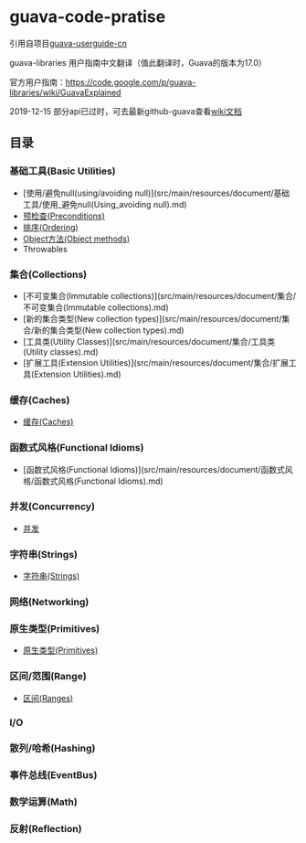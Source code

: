 guava-code-pratise
===========================

引用自项目[guava-userguide-cn](https://github.com/kwf2030/guava-userguide-cn.git)

guava-libraries 用户指南中文翻译（值此翻译时，Guava的版本为17.0）

官方用户指南：https://code.google.com/p/guava-libraries/wiki/GuavaExplained

2019-12-15 部分api已过时，可去最新github-guava查看[wiki文档](https://github.com/google/guava/wiki)

## 目录
### 基础工具(Basic Utilities)
- [使用/避免null(using/avoiding null)](src/main/resources/document/基础工具/使用_避免null(Using_avoiding null).md)
- [预检查(Preconditions)](src/main/resources/document/基础工具/预检查(Preconditions).md)
- [排序(Ordering)](src/main/resources/document/基础工具/排序(Ordering).md)
- [Object方法(Object methods)](src/main/resources/document/基础工具/Object方法(Object_methods).md)
- Throwables

### 集合(Collections)
- [不可变集合(Immutable collections)](src/main/resources/document/集合/不可变集合(Immutable collections).md)
- [新的集合类型(New collection types)](src/main/resources/document/集合/新的集合类型(New collection types).md)
- [工具类(Utility Classes)](src/main/resources/document/集合/工具类(Utility classes).md)
- [扩展工具(Extension Utilities)](src/main/resources/document/集合/扩展工具(Extension Utilities).md)

### 缓存(Caches)
- [缓存(Caches)](src/main/resources/document/缓存/缓存(Caches).md)

### 函数式风格(Functional Idioms)
- [函数式风格(Functional Idioms)](src/main/resources/document/函数式风格/函数式风格(Functional Idioms).md)

### 并发(Concurrency)
-  [并发](src/main/resources/document/并发/ListenableFuture.md)

### 字符串(Strings)
- [字符串(Strings)](src/main/resources/document/字符串/字符串(Strings).md)

### 网络(Networking)


### 原生类型(Primitives)
- [原生类型(Primitives)](src/main/resources/document/原生类型/原生类型(Primitives).md)

### 区间/范围(Range)
- [区间(Ranges)](src/main/resources/document/区间/区间(Ranges).md)

### I/O


### 散列/哈希(Hashing)


### 事件总线(EventBus)


### 数学运算(Math)


### 反射(Reflection)
